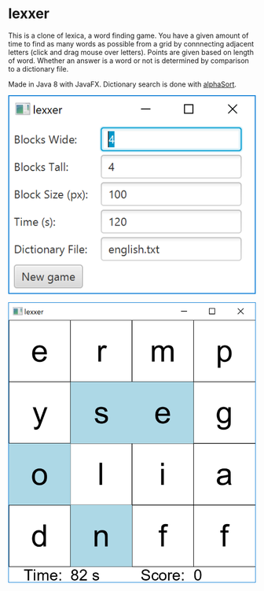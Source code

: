 # lexxer

This is a clone of lexica, a word finding game. You have a given amount of time to find as many words as 
possible from a grid by connnecting adjacent letters (click and drag mouse over letters). Points are given 
based on length of word. Whether an answer is a word or not is determined by comparison to a dictionary file.

Made in Java 8 with JavaFX. Dictionary search is done with [alphaSort](https://github.com/jsheradin/alphaSort).

![screenshot](https://raw.githubusercontent.com/jsheradin/lexxer/master/screenshots/menu.PNG)

![screenshot](https://raw.githubusercontent.com/jsheradin/lexxer/master/screenshots/game.PNG)
